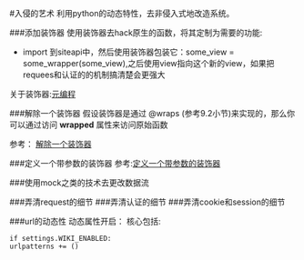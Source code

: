 #入侵的艺术
利用python的动态特性，去非侵入式地改造系统。  

###添加装饰器
使用装饰器去hack原生的函数，将其定制为需要的功能:

*  import 到siteapi中，然后使用装饰器包装它：some_view = some_wrapper(some_view),之后使用view指向这个新的view，如果把requees和认证的的机制搞清楚会更强大

关于装饰器:[元编程](http://python3-cookbook.readthedocs.org/zh_CN/latest/chapters/p09_meta_programming.html)


###解除一个装饰器
假设装饰器是通过 @wraps (参考9.2小节)来实现的，那么你可以通过访问 __wrapped__ 属性来访问原始函数

参考： [解除一个装饰器](http://python3-cookbook.readthedocs.org/zh_CN/latest/c09/p03_unwrapping_decorator.html)

###定义一个带参数的装饰器
参考:[定义一个带参数的装饰器](http://python3-cookbook.readthedocs.org/zh_CN/latest/c09/p04_define_decorator_that_takes_arguments.html)

###使用mock之类的技术去更改数据流

###弄清request的细节
###弄清认证的细节
###弄清cookie和session的细节

###url的动态性
动态属性开启：
核心包括:

```
if settings.WIKI_ENABLED:
urlpatterns += ()
```
